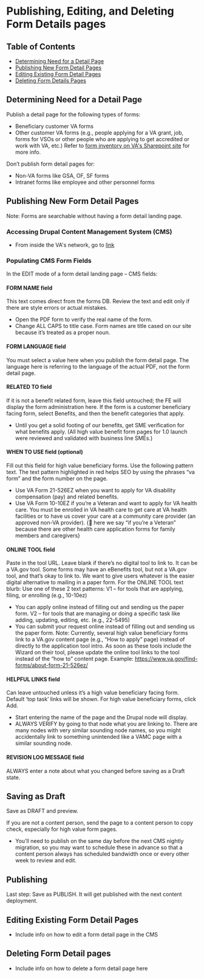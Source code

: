 # Publishing, Editing, and Deleting Form Details pages #

## Table of Contents ##
 * [Determining Need for a Detail Page](#determining-need-for-a-detail-page)
 * [Publishing New Form Detail Pages](#publishing-new-form-detail-pages) 
 * [Editing Existing Form Detail Pages](#editing-existing-form-detail-pages)
 * [Deleting Form Details Pages](#deleting-form-detail-pages)
 
## Determining Need for a Detail Page ##
Publish a detail page for the following types of forms:
* Beneficiary customer VA forms
* Other customer VA forms (e.g., people applying for a VA grant, job, forms for VSOs or other people who are
applying to get accredited or work with VA, etc.) Refer to [form inventory on VA's Sharepoint site](https://github.com/department-of-veterans-affairs/va.gov-team/blob/master/products/find-va-forms-redesign/S998%20Depot%20Inventory%206-4-19%20(1).xlsx?raw=true) for more info.

Don’t publish form detail pages for:
* Non-VA forms like GSA, OF, SF forms
* Intranet forms like employee and other personnel forms

## Publishing New Form Detail Pages ##
Note: Forms are searchable without having a form detail landing page.


### Accessing Drupal Content Management System (CMS) ###
- From inside the VA's network, go to [link]()

### Populating CMS Form Fields ###

In the EDIT mode of a form detail landing page – CMS fields:

#### FORM NAME field ####
This text comes direct from the forms DB. Review the text and edit only if there are style errors or actual mistakes.
* Open the PDF form to verify the real name of the form.
* Change ALL CAPS to title case.
Form names are title cased on our site because it’s treated as a proper noun.

#### FORM LANGUAGE field ####
You must select a value here when you publish the form detail page. The language here is referring to the language of
the actual PDF, not the form detail page.
#### RELATED TO field ####
If it is not a benefit related form, leave this field untouched; the FE will display the form administration here.
If the form is a customer beneficiary facing form, select Benefits, and then the benefit categories that apply.
* Until you get a solid footing of our benefits, get SME verification for what benefits apply. (All high value
benefit form pages for 1.0 launch were reviewed and validated with business line SMEs.)
#### WHEN TO USE field (optional) ####
Fill out this field for high value beneficiary forms. Use the following pattern text. The text pattern highlighted in red helps
SEO by using the phrases “va form” and the form number on the page.
* Use VA Form 21-526EZ when you want to apply for VA disability compensation (pay) and related benefits.
* Use VA Form 10-10EZ if you’re a Veteran and want to apply for VA health care. You must be enrolled in VA
health care to get care at VA health facilities or to have us cover your care at a community care provider (an 
approved non-VA provider). { here we say “if you’re a Veteran” because there are other health care
application forms for family members and caregivers}

#### ONLINE TOOL field ####
Paste in the tool URL. Leave blank if there’s no digital tool to link to.
It can be a VA.gov tool. Some forms may have an eBenefits tool, but not a VA.gov tool, and that’s okay to link to. We
want to give users whatever is the easier digital alternative to mailing in a paper form.
For the ONLINE TOOL text blurb: Use one of these 2 text patterns:
V1 – for tools that are applying, filing, or enrolling (e.g., 10-10ez)
* You can apply online instead of filling out and sending us the paper form.
V2 – for tools that are managing or doing a specific task like adding, updating, editing, etc. (e.g., 22-5495)
* You can submit your request online instead of filling out and sending us the paper form.
Note: Currently, several high value beneficiary forms link to a VA.gov content page (e.g., “How to apply” page) instead of
directly to the application tool intro. As soon as these tools include the Wizard on their tool, please update the online tool
links to the tool instead of the “how to” content page. Example: https://www.va.gov/find-forms/about-form-21-526ez/

#### HELPFUL LINKS field ####
Can leave untouched unless it’s a high value beneficiary facing form. Default ‘top task’ links will be shown.
For high value beneficiary forms, click Add.
* Start entering the name of the page and the Drupal node will display.
* ALWAYS VERIFY by going to that node what you are linking to. There are many nodes with very similar sounding
node names, so you might accidentally link to something unintended like a VAMC page with a similar sounding
node.

#### REVISION LOG MESSAGE field ####
ALWAYS enter a note about what you changed before saving as a Draft state.

## Saving as Draft ##
Save as DRAFT and preview.

If you are not a content person, send the page to a content person to copy check, especially for high value form pages.
* You’ll need to publish on the same day before the next CMS nightly migration, so you may want to schedule
these in advance so that a content person always has scheduled bandwidth once or every other week to review
and edit. 

## Publishing ##
Last step: Save as PUBLISH.
It will get published with the next content deployment. 

## Editing Existing Form Detail Pages ##
- Include info on how to edit a form detail page in the CMS

## Deleting Form Detail pages ##
- Include info on how to delete a form detail page here
